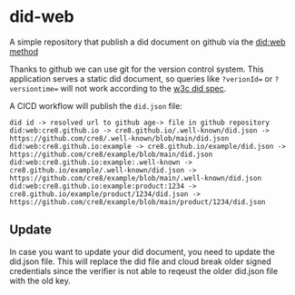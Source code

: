 # did-web
A simple repository that publish a did document on github via the [did:web method](https://w3c-ccg.github.io/did-method-web/)

Thanks to github we can use git for the version control system. This application serves a static did document, so queries like `?verionId=` or `?versiontime=` will not work according to the  [w3c did spec](https://www.w3.org/TR/did-core/#did-parameters).

A CICD workflow will publish the `did.json` file:

```
did id -> resolved url to github age-> file in github repository 
did:web:cre8.github.io -> cre8.github.io/.well-known/did.json -> https://github.com/cre8/.well-known/blob/main/did.json
did:web:cre8.github.io:example -> cre8.github.io/example/did.json -> https://github.com/cre8/example/blob/main/did.json
did:web:cre8.github.io:example:.well-known -> cre8.github.io/example/.well-known/did.json -> https://github.com/cre8/example/blob/main/.well-known/did.json
did:web:cre8.github.io:example:product:1234 -> cre8.github.io/example/product/1234/did.json -> https://github.com/cre8/example/blob/main/product/1234/did.json
```

## Update
In case you want to update your did document, you need to update the did.json file. This will replace the did file and cloud break older signed credentials since the verifier is not able to reqeust the older did.json file with the old key.
